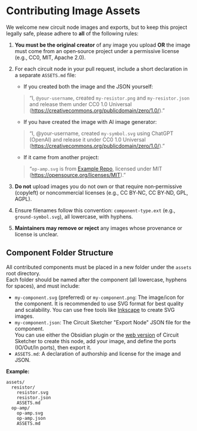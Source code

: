 # Contributing Image Assets

We welcome new circuit node images and exports, but to keep this project legally safe, please adhere to **all** of the following rules:

1. **You must be the original creator** of any image you upload **OR** the image must come from an open‐source project under a permissive license (e.g., CC0, MIT, Apache 2.0).

2. For each circuit node in your pull request, include a short declaration in a separate `ASSETS.md` file:
    - If you created both the image and the JSON yourself:
    > “I, `@your‐username`, created `my‐resistor.png` and `my‐resistor.json` and release them under CC0 1.0 Universal (https://creativecommons.org/publicdomain/zero/1.0/).”
     
    - If you have created the image with AI image generator:
    > “I, @your-username, created `my-symbol.svg` using ChatGPT (OpenAI) and release it under CC0 1.0 Universal (https://creativecommons.org/publicdomain/zero/1.0/).”
    
    - If it came from another project:
    > “`op‐amp.svg` is from [Example Repo](https://example.com), licensed under MIT (https://opensource.org/licenses/MIT).”

3. **Do not** upload images you do not own or that require non‐permissive (copyleft) or noncommercial licenses (e.g., CC BY‐NC, CC BY‐ND, GPL, AGPL).

4. Ensure filenames follow this convention: `component‐type.ext` (e.g., `ground‐symbol.svg`), all lowercase, with hyphens.

5. **Maintainers may remove or reject** any images whose provenance or license is unclear.

## Component Folder Structure

All contributed components must be placed in a new folder under the `assets` root directory.  
Each folder should be named after the component (all lowercase, hyphens for spaces), and must include:

- `my-component.svg` (preferred) or `my-component.png`: The image/icon for the component.
  It is recommended to use SVG format for best quality and scalability. You can use free tools like [Inkscape](https://inkscape.org) to create SVG images.
- `my-component.json`: The Circuit Sketcher "Export Node" JSON file for the component.  
  You can use either the Obsidian plugin or the [web version](https://code-forge-temple.github.io/circuit-sketcher-app/) of Circuit Sketcher to create this node, add your image, and define the ports (IO/Out/In ports), then export it.
- `ASSETS.md`: A declaration of authorship and license for the image and JSON.

**Example:**
```
assets/
  resistor/
    resistor.svg
    resistor.json
    ASSETS.md
  op-amp/
    op-amp.svg
    op-amp.json
    ASSETS.md
```